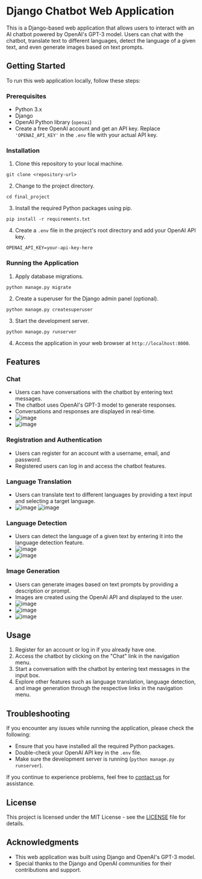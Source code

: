 # Django Chatbot Web Application

This is a Django-based web application that allows users to interact with an AI chatbot powered by OpenAI's GPT-3 model. Users can chat with the chatbot, translate text to different languages, detect the language of a given text, and even generate images based on text prompts.

## Getting Started

To run this web application locally, follow these steps:

### Prerequisites

- Python 3.x
- Django
- OpenAI Python library (`openai`)
- Create a free OpenAI account and get an API key. Replace `'OPENAI_API_KEY'` in the `.env` file with your actual API key.

### Installation

1. Clone this repository to your local machine.

```
git clone <repository-url>
```

2. Change to the project directory.

```
cd final_project
```

3. Install the required Python packages using pip.

```
pip install -r requirements.txt
```

4. Create a `.env` file in the project's root directory and add your OpenAI API key.

```
OPENAI_API_KEY=your-api-key-here
```

### Running the Application

1. Apply database migrations.

```
python manage.py migrate
```

2. Create a superuser for the Django admin panel (optional).

```
python manage.py createsuperuser
```

3. Start the development server.

```
python manage.py runserver
```

4. Access the application in your web browser at `http://localhost:8000`.

## Features

### Chat

- Users can have conversations with the chatbot by entering text messages.
- The chatbot uses OpenAI's GPT-3 model to generate responses.
- Conversations and responses are displayed in real-time.
- ![image](https://github.com/Philipi073/final_project/assets/111244428/e3075355-f49a-435c-9168-bbf8853aa637)
- ![image](https://github.com/Philipi073/final_project/assets/111244428/9631671b-ba03-48bb-a4a9-a6201bc76e32)



### Registration and Authentication

- Users can register for an account with a username, email, and password.
- Registered users can log in and access the chatbot features.

### Language Translation

- Users can translate text to different languages by providing a text input and selecting a target language.
- ![image](https://github.com/Philipi073/final_project/assets/111244428/9f0aac6b-4930-4c89-9263-2a141ac49cde)
 ![image](https://github.com/Philipi073/final_project/assets/111244428/227145e0-cdb3-4545-b817-3bc172f2add6)


### Language Detection

- Users can detect the language of a given text by entering it into the language detection feature.
- ![image](https://github.com/Philipi073/final_project/assets/111244428/c9898f1e-57a9-4590-a353-f4e77f0f9c8c)
- ![image](https://github.com/Philipi073/final_project/assets/111244428/df6fd65d-0f27-44be-8330-ff7cedadcc3b)



### Image Generation

- Users can generate images based on text prompts by providing a description or prompt.
- Images are created using the OpenAI API and displayed to the user.
- ![image](https://github.com/Philipi073/final_project/assets/111244428/d065d08a-5e0d-4617-979e-188fee5b419f)
- ![image](https://github.com/Philipi073/final_project/assets/111244428/2d36a744-60be-4d23-a717-62efc297ecb9)
- ![image](https://github.com/Philipi073/final_project/assets/111244428/a987a6c0-012f-4ef1-b8e5-3bdf4cf41e62)




## Usage

1. Register for an account or log in if you already have one.
2. Access the chatbot by clicking on the "Chat" link in the navigation menu.
3. Start a conversation with the chatbot by entering text messages in the input box.
4. Explore other features such as language translation, language detection, and image generation through the respective links in the navigation menu.

## Troubleshooting

If you encounter any issues while running the application, please check the following:

- Ensure that you have installed all the required Python packages.
- Double-check your OpenAI API key in the `.env` file.
- Make sure the development server is running (`python manage.py runserver`).

If you continue to experience problems, feel free to [contact us](mailto:your-email@example.com) for assistance.

## License

This project is licensed under the MIT License - see the [LICENSE](LICENSE) file for details.

## Acknowledgments

- This web application was built using Django and OpenAI's GPT-3 model.
- Special thanks to the Django and OpenAI communities for their contributions and support.
